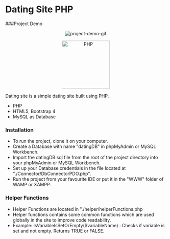 # Dating Site PHP

###Project Demo
<div align="center" style="width: 100%">

![project-demo-gif](project-demo.gif)

</div>

<div align="center">
    <a href="https://php.net">
        <img
            alt="PHP"
            src="https://www.php.net/images/logos/new-php-logo.svg"
            width="150">
    </a>
</div>


Dating site is a simple dating site built using PHP.

  - PHP
  - HTML5, Bootstrap 4
  - MySQL as Database

### Installation

  - To run the project, clone it on your computer.
  - Create a Database with name "datingDB" in phpMyAdmin or MySQL Workbench.
  - Import the datingDB.sql file from the root of the project directory into your phpMyAdmin or MySQL Workbench.
  - Set up your Database credentials in the file located at "./Connector/DbConnectorPDO.php".
  - Run the project from your favourite IDE or put it in the "WWW" folder of WAMP or XAMPP. 


### Helper Functions

- Helper Functions are located in "./helper/helperFunctions.php
- Helper functions contains some common functions which are used globally in the site to improve code readability.
- Example: IsVariableIsSetOrEmpty($variableName) : Checks if variable is set and not empty. Returns TRUE or FALSE.